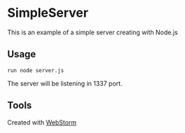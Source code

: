 SimpleServer
============
This is an example of a simple server creating with Node.js

Usage
-----
```
run node server.js
```

The server will be listening in 1337 port.

Tools
-----
Created with [WebStorm](https://www.jetbrains.com/webstorm/)
